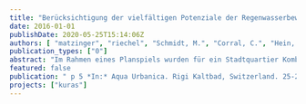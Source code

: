 ```yaml
---
title: "Berücksichtigung der vielfältigen Potenziale der Regenwasserbewirtschaftung in der Planung"
date: 2016-01-01
publishDate: 2020-05-25T15:14:06Z
authors: [ "matzinger", "riechel", "Schmidt, M.", "Corral, C.", "Hein, A.", "Offermann, M.", "Strehl, C.", "Nickel, D.", "Sieker, H.", "Pallasch, M.", "Köhler, M.", "Kaiser, D.", "Möller, C.", "Büter, B.", "Leßmann, D.", "von Tils, R.", "Säumel, I.", "Pille, L.", "Winkler, A.", "Heinzmann, B.", "Joswig, K.", "Reichmann, B.", "sonnenberg", "remy", "schwarzmueller", "rouault" ]
publication_types: ["0"]
abstract: "Im Rahmen eines Planspiels wurden für ein Stadtquartier Kombinationen der Regenwasserbewirtschaftung erstellt und wissenschaftlich bewertet. Die verwendete Methode kombiniert dazu lokale Bedingungen (Problemlage, Machbarkeit von Maßnahmen und lokale Ziele) mit einer Bewertung von 27 Einzelmaßnahmen hinsichtlich ihrer vielfältigen Effekte. Die Ergebnisse zeigen zunächst, dass eine skalenübergreifende Kombination von Maßnahmen vom Gebäude bis zum Kanaleinzugsgebiet ein großes Potenzial für die Verbesserung der städtischen Umwelt (Gewässer und Biodiversität) und Lebensqualität (Stadtklima, Freiraumqualität, Nutzen auf Gebäudeebene) hat. Die verwendete Methode erwies sich als gut geeignet für die Auswahl effektorientierter (und machbarer) Maßnahmen und für deren gezielte Platzierung in Problemräumen. Die Erfahrungen zeigen aber auch, dass die Methode optimiert werden muss, um eine bestimmte Zielerreichung (z.B. Kostenrahmen oder Einleitbeschränkung) während der Planung zu berücksichtigen."
featured: false
publication: " p 5 *In:* Aqua Urbanica. Rigi Kaltbad, Switzerland. 25-27 September 2016"
projects: ["kuras"]
---
```


